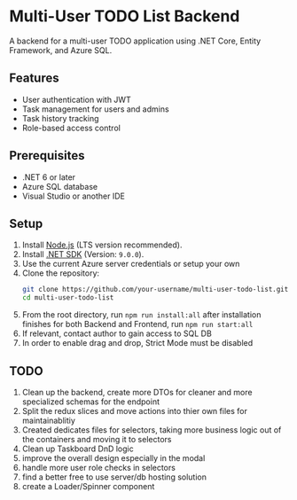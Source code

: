 # Multi-User TODO List Backend

A backend for a multi-user TODO application using .NET Core, Entity Framework, and Azure SQL.

## Features
- User authentication with JWT
- Task management for users and admins
- Task history tracking
- Role-based access control

## Prerequisites
- .NET 6 or later
- Azure SQL database
- Visual Studio or another IDE

## Setup
1. Install [Node.js](https://nodejs.org/) (LTS version recommended).
2. Install [.NET SDK](https://dotnet.microsoft.com/download) (Version: `9.0.0`).
3. Use the current Azure server credentials or setup your own
4. Clone the repository:
   ```bash
   git clone https://github.com/your-username/multi-user-todo-list.git
   cd multi-user-todo-list
   ```
5. From the root directory, run `npm run install:all` after installation finishes for both Backend and Frontend, run `npm run start:all`
6. If relevant, contact author to gain access to SQL DB
7. In order to enable drag and drop, Strict Mode must be disabled


## TODO

1.  Clean up the backend, create more DTOs for cleaner and more specialized schemas for the endpoint
2.  Split the redux slices and move actions into thier own files for maintainablitiy
3.  Created dedicates files for selectors, taking more business logic out of the containers and moving it to selectors
4.  Clean up Taskboard DnD logic
5.  improve the overall design especially in the modal
6.  handle more user role checks in selectors
7.  find a better free to use server/db hosting solution
8.  create a Loader/Spinner component 